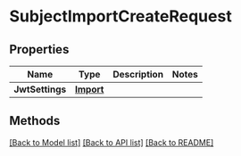 # SubjectImportCreateRequest

## Properties

Name | Type | Description | Notes
------------ | ------------- | ------------- | -------------
**JwtSettings** | [**Import**](Import.md) |  | 

## Methods


[[Back to Model list]](../README.md#documentation-for-models) [[Back to API list]](../README.md#documentation-for-api-endpoints) [[Back to README]](../README.md)


